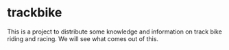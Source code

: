 # trackbike
This is a project to distribute some knowledge and information on track bike riding and racing. We will see what comes out of this.
